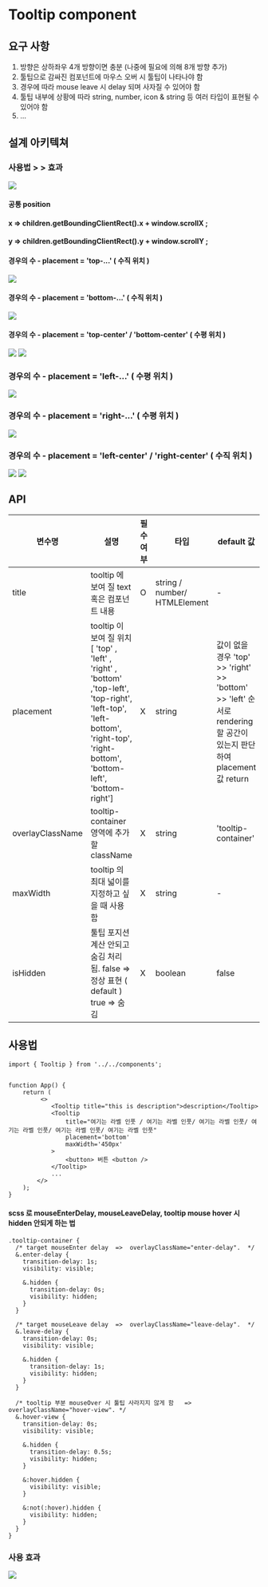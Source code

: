 # Tooltip component

## 요구 사항

1. 방향은 상하좌우 4개 방향이면 충분 (나중에 필요에 의해 8개 방향 추가)
2. 툴팁으로 감싸진 컴포넌트에 마우스 오버 시 툴팁이 나타나야 함
3. 경우에 따라 mouse leave 시 delay 되며 사자질 수 있어야 함
4. 툴팁 내부에 상황에 따라 string, number, icon & string 등 여러 타입이 표현될 수 있어야 함
5. ...

## 설계 아키텍쳐

### 사용법 > > 효과

![](https://user-images.githubusercontent.com/79301822/192125714-a282815a-c6cf-4685-9bcc-52c781d58f25.png)

#### 공통 position

#### x => children.getBoundingClientRect().x + window.scrollX ;

#### y => children.getBoundingClientRect().y + window.scrollY ;

#### 경우의 수 - placement = 'top-...' ( 수직 위치 )

![](https://user-images.githubusercontent.com/79301822/192125711-e035fc5d-04ab-4a87-9230-5b6f8bfc1cdd.png)

#### 경우의 수 - placement = 'bottom-...' ( 수직 위치 )

![](https://user-images.githubusercontent.com/79301822/192125710-08c23ce0-66ef-48b3-93bb-94af4adca25a.png)

#### 경우의 수 - placement = 'top-center' / 'bottom-center' ( 수평 위치 )

![](https://user-images.githubusercontent.com/79301822/192125709-c23521b2-4282-412f-b773-f0ddddb86d87.png)
![](https://user-images.githubusercontent.com/79301822/192125708-326c9ddb-e8cb-4d01-be15-ca4fcf738f46.png)

### 경우의 수 - placement = 'left-...' ( 수평 위치 )

![](https://user-images.githubusercontent.com/79301822/192125707-2e0deeb9-a713-47ff-a6c8-12a3988f19ee.png)

### 경우의 수 - placement = 'right-...' ( 수평 위치 )

![](https://user-images.githubusercontent.com/79301822/192125705-11951f04-436c-44ca-b721-d3fdbe987258.png)

### 경우의 수 - placement = 'left-center' / 'right-center' ( 수직 위치 )

![](https://user-images.githubusercontent.com/79301822/192125704-d0a9157f-3228-4060-948f-ad7a00278807.png)
![](https://user-images.githubusercontent.com/79301822/192125703-90ab547d-e816-4c6f-bdf2-f52e325485b2.png)

## API

| 변수명           | 설명                                                                                                                                                                           | 필수 여부 | 타입                       | default 값                                                                                                           |
| ---------------- | ------------------------------------------------------------------------------------------------------------------------------------------------------------------------------ | --------- | -------------------------- | -------------------------------------------------------------------------------------------------------------------- |
| title            | tooltip 에 보여 질 text 혹은 컴포넌트 내용                                                                                                                                     | O         | string / number/ HTMLElement | -                                                                                                                    |
| placement        | tooltip 이 보여 질 위치 [ 'top' , 'left' , 'right' , 'bottom' ,'top-left', 'top-right', 'left-top', 'left-bottom', 'right-top', 'right-bottom', 'bottom-left', 'bottom-right'] | X         | string                     | 값이 없을 경우 'top' >> 'right' >> 'bottom' >> 'left' 순서로 rendering 할 공간이 있는지 판단하여 placement 값 return |
| overlayClassName | tooltip-container 영역에 추가 할 className                                                                                                                                     | X         | string                     | 'tooltip-container'                                                                                                  |
| maxWidth         | tooltip 의 최대 넓이를 지정하고 싶을 때 사용 함                                                                                                                                | X         | string                     | -                                                                                                                    |
| isHidden         | 툴팁 포지션 계산 안되고 숨김 처리 됨. false => 정상 표현 ( default ) true => 숨김                                                                                              | X         | boolean                    | false                                                                                                                |

## 사용법

```
import { Tooltip } from '../../components';


function App() {
	return (
 		 <>
			<Tooltip title="this is description">description</Tooltip>
			<Tooltip
				title="여기는 라벨 인풋 / 여기는 라벨 인풋/ 여기는 라벨 인풋/ 여기는 라벨 인풋/ 여기는 라벨 인풋/ 여기는 라벨 인풋"
				placement='bottom'
				maxWidth='450px'
			>
  				<button> 버튼 <button />
			</Tooltip>
			...
 		</>
	);
}
```

#### scss 로 mouseEnterDelay, mouseLeaveDelay, tooltip mouse hover 시 hidden 안되게 하는 법

```
.tooltip-container {
  /* target mouseEnter delay  =>  overlayClassName="enter-delay".  */
  &.enter-delay {
    transition-delay: 1s;
    visibility: visible;

    &.hidden {
      transition-delay: 0s;
      visibility: hidden;
    }
  }

  /* target mouseLeave delay  =>  overlayClassName="leave-delay".  */
  &.leave-delay {
    transition-delay: 0s;
    visibility: visible;

    &.hidden {
      transition-delay: 1s;
      visibility: hidden;
    }
  }

  /* tooltip 부분 mouseOver 시 툴팁 사라지지 않게 함   =>  overlayClassName="hover-view". */
  &.hover-view {
    transition-delay: 0s;
    visibility: visible;

    &.hidden {
      transition-delay: 0.5s;
      visibility: hidden;
    }

    &:hover.hidden {
      visibility: visible;
    }

    &:not(:hover).hidden {
      visibility: hidden;
    }
  }
}
```

### 사용 효과

![](https://user-images.githubusercontent.com/79301822/195764509-3413850d-c054-4e38-9f9b-996275d3a012.gif)
